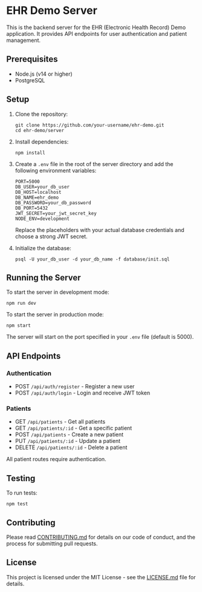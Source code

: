 # EHR Demo Server

This is the backend server for the EHR (Electronic Health Record) Demo application. It provides API endpoints for user authentication and patient management.

## Prerequisites

- Node.js (v14 or higher)
- PostgreSQL

## Setup

1. Clone the repository:
   ```
   git clone https://github.com/your-username/ehr-demo.git
   cd ehr-demo/server
   ```

2. Install dependencies:
   ```
   npm install
   ```

3. Create a `.env` file in the root of the server directory and add the following environment variables:
   ```
   PORT=5000
   DB_USER=your_db_user
   DB_HOST=localhost
   DB_NAME=ehr_demo
   DB_PASSWORD=your_db_password
   DB_PORT=5432
   JWT_SECRET=your_jwt_secret_key
   NODE_ENV=development
   ```
   Replace the placeholders with your actual database credentials and choose a strong JWT secret.

4. Initialize the database:
   ```
   psql -U your_db_user -d your_db_name -f database/init.sql
   ```

## Running the Server

To start the server in development mode:

```
npm run dev
```

To start the server in production mode:

```
npm start
```

The server will start on the port specified in your `.env` file (default is 5000).

## API Endpoints

### Authentication
- POST `/api/auth/register` - Register a new user
- POST `/api/auth/login` - Login and receive JWT token

### Patients
- GET `/api/patients` - Get all patients
- GET `/api/patients/:id` - Get a specific patient
- POST `/api/patients` - Create a new patient
- PUT `/api/patients/:id` - Update a patient
- DELETE `/api/patients/:id` - Delete a patient

All patient routes require authentication.

## Testing

To run tests:

```
npm test
```

## Contributing

Please read [CONTRIBUTING.md](CONTRIBUTING.md) for details on our code of conduct, and the process for submitting pull requests.

## License

This project is licensed under the MIT License - see the [LICENSE.md](LICENSE.md) file for details.